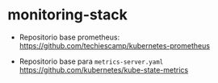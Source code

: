# monitoring-stack


- Repositorio base prometheus:
https://github.com/techiescamp/kubernetes-prometheus

- Repositorio base para ```metrics-server.yaml```
https://github.com/kubernetes/kube-state-metrics
